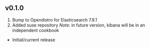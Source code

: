 ## v0.1.0
1. Bump to Opendistro for Elasticsearch 7.9.1
2. Added suse repository
*Note*: in future version, kibana will be in an independent cookbook

* Initial/current release
